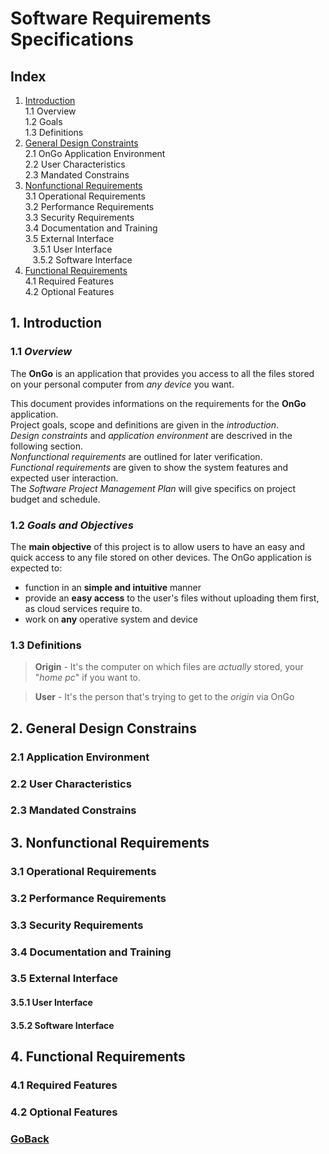 # Software Requirements Specifications

## Index

1. [Introduction](#introduction)  
   1.1 Overview  
   1.2 Goals  
   1.3 Definitions
2. [General Design Constraints](#gdc)  
   2.1 OnGo Application Environment  
   2.2 User Characteristics  
   2.3 Mandated Constrains  
3. [Nonfunctional Requirements](#nfr)  
   3.1 Operational Requirements  
   3.2 Performance Requirements  
   3.3 Security Requirements  
   3.4 Documentation and Training  
   3.5 External Interface  
      &nbsp;&nbsp;&nbsp;3.5.1 User Interface  
      &nbsp;&nbsp;&nbsp;3.5.2 Software Interface
4. [Functional Requirements](#fr)  
   4.1 Required Features  
   4.2 Optional Features

## 1. <a id="introduction"></a> Introduction

### 1.1 _Overview_

The **OnGo** is an application that provides you access to all the files stored on your personal computer from _any device_ you want.

This document provides informations on the requirements for the **OnGo** application.  
Project goals, scope and definitions are given in the _introduction_.  
_Design constraints_ and _application environment_ are descrived in the following section.  
_Nonfunctional requirements_ are outlined for later verification.  
_Functional requirements_ are given to show the system features and expected user interaction.  
The _Software Project Management Plan_ will give specifics on project budget and schedule.

### 1.2 _Goals and Objectives_

The **main objective** of this project is to allow users to have an easy and quick access to any file stored on other devices. The OnGo application is expected to: 

* function in an **simple and intuitive** manner
* provide an **easy access** to the user's files without   uploading them first, as cloud services require to.
* work on **any** operative system and device

### 1.3 Definitions

> **Origin** - It's the computer on which files are _actually_ stored, your "_home pc_" if you want to.

> **User** - It's the person that's trying to get to the _origin_ via OnGo

## 2. <a id="gdc"></a> General Design Constrains

### 2.1 Application Environment

### 2.2 User Characteristics

### 2.3 Mandated Constrains

## 3. <a id="nfr"></a> Nonfunctional Requirements

### 3.1 Operational Requirements

### 3.2 Performance Requirements

### 3.3 Security Requirements

### 3.4 Documentation and Training

### 3.5 External Interface

#### 3.5.1 User Interface

#### 3.5.2 Software Interface

## 4. <a id="fr"></a> Functional Requirements

### 4.1 Required Features

### 4.2 Optional Features

### [GoBack](index.md)
